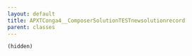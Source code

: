 ```yaml
---
layout: default
title: APXTConga4__ComposerSolutionTESTnewsolutionrecord
parent: classes
---
```


```(hidden)```

